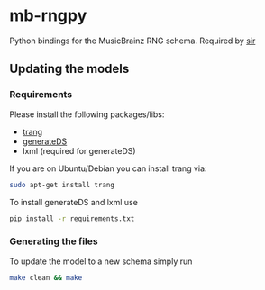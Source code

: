 # mb-rngpy

Python bindings for the MusicBrainz RNG schema. Required by [sir](https://github.com/metabrainz/sir)

## Updating the models

### Requirements

Please install the following packages/libs:

* [trang](https://code.google.com/archive/p/jing-trang/downloads)
* [generateDS](http://www.davekuhlman.org/generateDS.html)
* lxml (required for generateDS)

If you are on Ubuntu/Debian you can install trang via:
```bash
sudo apt-get install trang 
```

To install generateDS and lxml use
```bash
pip install -r requirements.txt
```

### Generating the files

To update the model to a new schema simply run

```bash
make clean && make
```
